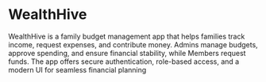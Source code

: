 # WealthHive
WealthHive is a family budget management app that helps families track income, request expenses, and contribute money. Admins manage budgets, approve spending, and ensure financial stability, while Members request funds. The app offers secure authentication, role-based access, and a modern UI for seamless financial planning
